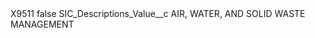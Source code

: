 <?xml version="1.0" encoding="UTF-8"?>
<CustomMetadata xmlns="http://soap.sforce.com/2006/04/metadata" xmlns:xsi="http://www.w3.org/2001/XMLSchema-instance" xmlns:xsd="http://www.w3.org/2001/XMLSchema">
    <label>X9511</label>
    <protected>false</protected>
    <values>
        <field>SIC_Descriptions_Value__c</field>
        <value xsi:type="xsd:string">AIR, WATER, AND SOLID WASTE MANAGEMENT</value>
    </values>
</CustomMetadata>

